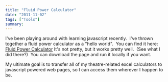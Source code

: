 ```yaml
---
title: "Fluid Power Calculator"
date: "2011-11-02"
tags: ["Tools"]
summary: 
---
```


I've been playing around with learning javascript recently.  I've thrown together a fluid power calculator as a "hello world".  You can find it here: [Fluid Power Calculator](https://scenic-shop.com/Calculators/CylinderCalc.html) It's not pretty, but it works pretty well.  (See what I did there?)  You can download the page and run it locally if you want.

My ultimate goal is to transfer all of my theatre-related excel calculators to javascript powered web pages, so I can access them wherever I happen to be.
